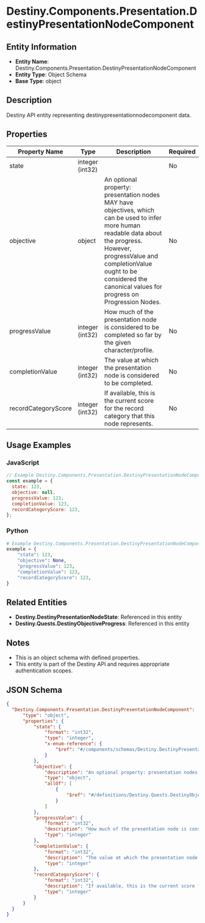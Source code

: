 # Destiny.Components.Presentation.DestinyPresentationNodeComponent

## Entity Information
- **Entity Name**: Destiny.Components.Presentation.DestinyPresentationNodeComponent
- **Entity Type**: Object Schema
- **Base Type**: object

## Description
Destiny API entity representing destinypresentationnodecomponent data.

## Properties

| Property Name | Type | Description | Required |
|---------------|------|-------------|----------|
| state | integer (int32) |  | No |
| objective | object | An optional property: presentation nodes MAY have objectives, which can be used to infer more human readable data about the progress. However, progressValue and completionValue ought to be considered the canonical values for progress on Progression Nodes. | No |
| progressValue | integer (int32) | How much of the presentation node is considered to be completed so far by the given character/profile. | No |
| completionValue | integer (int32) | The value at which the presentation node is considered to be completed. | No |
| recordCategoryScore | integer (int32) | If available, this is the current score for the record category that this node represents. | No |

## Usage Examples

### JavaScript
```javascript
// Example Destiny.Components.Presentation.DestinyPresentationNodeComponent object
const example = {
  state: 123,
  objective: null,
  progressValue: 123,
  completionValue: 123,
  recordCategoryScore: 123,
};
```

### Python
```python
# Example Destiny.Components.Presentation.DestinyPresentationNodeComponent object
example = {
    "state": 123,
    "objective": None,
    "progressValue": 123,
    "completionValue": 123,
    "recordCategoryScore": 123,
}
```

## Related Entities
- **Destiny.DestinyPresentationNodeState**: Referenced in this entity
- **Destiny.Quests.DestinyObjectiveProgress**: Referenced in this entity

## Notes
- This is an object schema with defined properties.
- This entity is part of the Destiny API and requires appropriate authentication scopes.

## JSON Schema
```json
{
  "Destiny.Components.Presentation.DestinyPresentationNodeComponent":   {
      "type": "object",
      "properties": {
          "state": {
              "format": "int32",
              "type": "integer",
              "x-enum-reference": {
                  "$ref": "#/components/schemas/Destiny.DestinyPresentationNodeState"
              }
          },
          "objective": {
              "description": "An optional property: presentation nodes MAY have objectives, which can be used to infer more human readable data about the progress. However, progressValue and completionValue ought to be considered the canonical values for progress on Progression Nodes.",
              "type": "object",
              "allOf": [
                  {
                      "$ref": "#/definitions/Destiny.Quests.DestinyObjectiveProgress"
                  }
              ]
          },
          "progressValue": {
              "format": "int32",
              "description": "How much of the presentation node is considered to be completed so far by the given character/profile.",
              "type": "integer"
          },
          "completionValue": {
              "format": "int32",
              "description": "The value at which the presentation node is considered to be completed.",
              "type": "integer"
          },
          "recordCategoryScore": {
              "format": "int32",
              "description": "If available, this is the current score for the record category that this node represents.",
              "type": "integer"
          }
      }
  }
}
```
